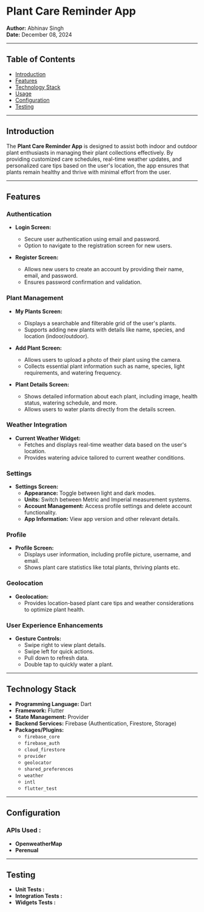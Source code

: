 # Plant Care Reminder App

**Author:** Abhinav Singh  
**Date:** December 08, 2024

---

## Table of Contents

- [Introduction](#introduction)
- [Features](#features)
- [Technology Stack](#technology-stack)
- [Usage](#usage)
- [Configuration](#configuration)
- [Testing](#testing)

---

## Introduction

The **Plant Care Reminder App** is designed to assist both indoor and outdoor plant enthusiasts in managing their plant collections effectively. By providing customized care schedules, real-time weather updates, and personalized care tips based on the user's location, the app ensures that plants remain healthy and thrive with minimal effort from the user.

---

## Features

### **Authentication**
- **Login Screen:**
  - Secure user authentication using email and password.
  - Option to navigate to the registration screen for new users.

- **Register Screen:**
  - Allows new users to create an account by providing their name, email, and password.
  - Ensures password confirmation and validation.

### **Plant Management**
- **My Plants Screen:**
  - Displays a searchable and filterable grid of the user's plants.
  - Supports adding new plants with details like name, species, and location (indoor/outdoor).

- **Add Plant Screen:**
  - Allows users to upload a photo of their plant using the camera.
  - Collects essential plant information such as name, species, light requirements, and watering frequency.

- **Plant Details Screen:**
  - Shows detailed information about each plant, including image, health status, watering schedule, and more.
  - Allows users to water plants directly from the details screen.

### **Weather Integration**
- **Current Weather Widget:**
  - Fetches and displays real-time weather data based on the user's location.
  - Provides watering advice tailored to current weather conditions.

### **Settings**
- **Settings Screen:**
  - **Appearance:** Toggle between light and dark modes.
  - **Units:** Switch between Metric and Imperial measurement systems.
  - **Account Management:** Access profile settings and delete account functionality.
  - **App Information:** View app version and other relevant details.

### **Profile**
- **Profile Screen:**
  - Displays user information, including profile picture, username, and email.
  - Shows plant care statistics like total plants, thriving plants etc.

### **Geolocation**
- **Geolocation:**
  - Provides location-based plant care tips and weather considerations to optimize plant health.


### **User Experience Enhancements**
- **Gesture Controls:**
  - Swipe right to view plant details.
  - Swipe left for quick actions.
  - Pull down to refresh data.
  - Double tap to quickly water a plant.

---

## Technology Stack

- **Programming Language:** Dart
- **Framework:** Flutter
- **State Management:** Provider
- **Backend Services:** Firebase (Authentication, Firestore, Storage)
- **Packages/Plugins:**
  - `firebase_core`
  - `firebase_auth`
  - `cloud_firestore`
  - `provider`
  - `geolocator`
  - `shared_preferences`
  - `weather`
  - `intl`
  - `flutter_test` 

---

## Configuration

### APIs Used :
- **OpenweatherMap** 
- **Perenual**

---

## Testing 

- **Unit Tests :**
- **Integration Tests :**
- **Widgets Tests :**


